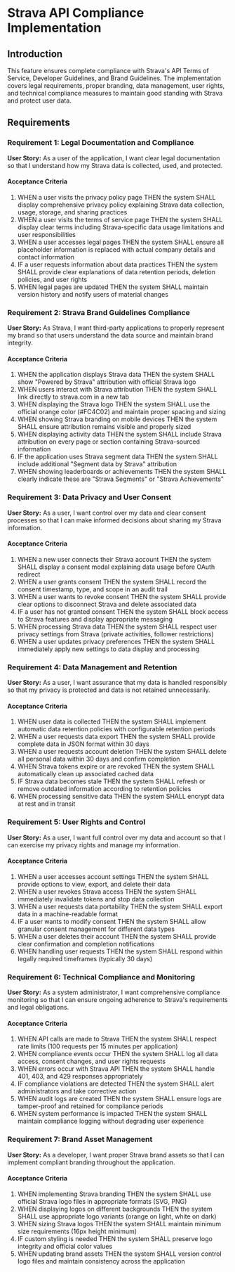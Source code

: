 # Strava API Compliance Implementation

## Introduction

This feature ensures complete compliance with Strava's API Terms of Service, Developer Guidelines, and Brand Guidelines. The implementation covers legal requirements, proper branding, data management, user rights, and technical compliance measures to maintain good standing with Strava and protect user data.

## Requirements

### Requirement 1: Legal Documentation and Compliance

**User Story:** As a user of the application, I want clear legal documentation so that I understand how my Strava data is collected, used, and protected.

#### Acceptance Criteria

1. WHEN a user visits the privacy policy page THEN the system SHALL display comprehensive privacy policy explaining Strava data collection, usage, storage, and sharing practices
2. WHEN a user visits the terms of service page THEN the system SHALL display clear terms including Strava-specific data usage limitations and user responsibilities
3. WHEN a user accesses legal pages THEN the system SHALL ensure all placeholder information is replaced with actual company details and contact information
4. IF a user requests information about data practices THEN the system SHALL provide clear explanations of data retention periods, deletion policies, and user rights
5. WHEN legal pages are updated THEN the system SHALL maintain version history and notify users of material changes

### Requirement 2: Strava Brand Guidelines Compliance

**User Story:** As Strava, I want third-party applications to properly represent my brand so that users understand the data source and maintain brand integrity.

#### Acceptance Criteria

1. WHEN the application displays Strava data THEN the system SHALL show "Powered by Strava" attribution with official Strava logo
2. WHEN users interact with Strava attribution THEN the system SHALL link directly to strava.com in a new tab
3. WHEN displaying the Strava logo THEN the system SHALL use the official orange color (#FC4C02) and maintain proper spacing and sizing
4. WHEN showing Strava branding on mobile devices THEN the system SHALL ensure attribution remains visible and properly sized
5. WHEN displaying activity data THEN the system SHALL include Strava attribution on every page or section containing Strava-sourced information
6. IF the application uses Strava segment data THEN the system SHALL include additional "Segment data by Strava" attribution
7. WHEN showing leaderboards or achievements THEN the system SHALL clearly indicate these are "Strava Segments" or "Strava Achievements"

### Requirement 3: Data Privacy and User Consent

**User Story:** As a user, I want control over my data and clear consent processes so that I can make informed decisions about sharing my Strava information.

#### Acceptance Criteria

1. WHEN a new user connects their Strava account THEN the system SHALL display a consent modal explaining data usage before OAuth redirect
2. WHEN a user grants consent THEN the system SHALL record the consent timestamp, type, and scope in an audit trail
3. WHEN a user wants to revoke consent THEN the system SHALL provide clear options to disconnect Strava and delete associated data
4. IF a user has not granted consent THEN the system SHALL block access to Strava features and display appropriate messaging
5. WHEN processing Strava data THEN the system SHALL respect user privacy settings from Strava (private activities, follower restrictions)
6. WHEN a user updates privacy preferences THEN the system SHALL immediately apply new settings to data display and processing

### Requirement 4: Data Management and Retention

**User Story:** As a user, I want assurance that my data is handled responsibly so that my privacy is protected and data is not retained unnecessarily.

#### Acceptance Criteria

1. WHEN user data is collected THEN the system SHALL implement automatic data retention policies with configurable retention periods
2. WHEN a user requests data export THEN the system SHALL provide complete data in JSON format within 30 days
3. WHEN a user requests account deletion THEN the system SHALL delete all personal data within 30 days and confirm completion
4. WHEN Strava tokens expire or are revoked THEN the system SHALL automatically clean up associated cached data
5. IF Strava data becomes stale THEN the system SHALL refresh or remove outdated information according to retention policies
6. WHEN processing sensitive data THEN the system SHALL encrypt data at rest and in transit

### Requirement 5: User Rights and Control

**User Story:** As a user, I want full control over my data and account so that I can exercise my privacy rights and manage my information.

#### Acceptance Criteria

1. WHEN a user accesses account settings THEN the system SHALL provide options to view, export, and delete their data
2. WHEN a user revokes Strava access THEN the system SHALL immediately invalidate tokens and stop data collection
3. WHEN a user requests data portability THEN the system SHALL export data in a machine-readable format
4. IF a user wants to modify consent THEN the system SHALL allow granular consent management for different data types
5. WHEN a user deletes their account THEN the system SHALL provide clear confirmation and completion notifications
6. WHEN handling user requests THEN the system SHALL respond within legally required timeframes (typically 30 days)

### Requirement 6: Technical Compliance and Monitoring

**User Story:** As a system administrator, I want comprehensive compliance monitoring so that I can ensure ongoing adherence to Strava's requirements and legal obligations.

#### Acceptance Criteria

1. WHEN API calls are made to Strava THEN the system SHALL respect rate limits (100 requests per 15 minutes per application)
2. WHEN compliance events occur THEN the system SHALL log all data access, consent changes, and user rights requests
3. WHEN errors occur with Strava API THEN the system SHALL handle 401, 403, and 429 responses appropriately
4. IF compliance violations are detected THEN the system SHALL alert administrators and take corrective action
5. WHEN audit logs are created THEN the system SHALL ensure logs are tamper-proof and retained for compliance periods
6. WHEN system performance is impacted THEN the system SHALL maintain compliance logging without degrading user experience

### Requirement 7: Brand Asset Management

**User Story:** As a developer, I want proper Strava brand assets so that I can implement compliant branding throughout the application.

#### Acceptance Criteria

1. WHEN implementing Strava branding THEN the system SHALL use official Strava logo files in appropriate formats (SVG, PNG)
2. WHEN displaying logos on different backgrounds THEN the system SHALL use appropriate logo variants (orange on light, white on dark)
3. WHEN sizing Strava logos THEN the system SHALL maintain minimum size requirements (16px height minimum)
4. IF custom styling is needed THEN the system SHALL preserve logo integrity and official color values
5. WHEN updating brand assets THEN the system SHALL version control logo files and maintain consistency across the application
